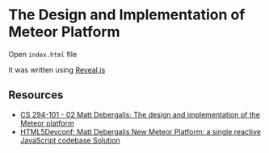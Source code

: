 # The Design and Implementation of Meteor Platform

Open `index.html` file

It was written using [Reveal.js](http://lab.hakim.se/reveal-js)

## Resources

- [CS 294-101 - 02 Matt Debergalis: The design and implementation of the Meteor platform](https://www.youtube.com/watch?v=tqLbodVH3dw)
- [HTML5Devconf: Matt Debergalis New Meteor Platform: a single reactive JavaScript codebase Solution](https://www.youtube.com/watch?v=kZp50o6uSd4)